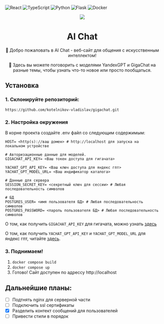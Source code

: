 ![React](https://img.shields.io/badge/React-blue)
![TypeScript](https://img.shields.io/badge/TypeScript-blue)
![Python](https://img.shields.io/badge/Python-blue)
![Flask](https://img.shields.io/badge/Flask-blue)
![Docker](https://img.shields.io/badge/Docker-blue)

<div align='center'>
	<img src='https://i.ibb.co/ThxHv0c/aichat.png' />
	<p></p>
	<h1 align='center'>AI Chat</h1>
	<p align='center'>
		🤖 Добро пожаловать в AI Chat - веб-сайт для общения с искусственным интеллектом!
	<p>
	<p>
		🚀 Здесь вы можете поговорить с моделями YandexGPT и GigaChat на разные темы, чтобы узнать что-то новое или просто пообщаться.
	</p>
</div>

## Установка

### 1. Склонируйте репозиторий:

```
https://github.com/kotelnikov-vladislav/gigachat.git
```

### 2. Настройка окружения

В корне проекта создайте .env файл со следующим содержимым:

```
HOST= <http(s)://ваш домен> # http://localhost для запуска на локальном устройстве

# Авторизационные данные для моделей.
GIGACHAT_API_KEY= <Ваш токен доступа для гигачата>

YACHAT_GPT_API_KEY= <Ваш ключ доступа для яндекс гпт>
YACHAT_GPT_MODEL_URL= <Ваш индификатор каталога>

# Данные для сервера
SESSION_SECRET_KEY= <секретный ключ для сессии> # Любая последовательность символов

# БД
POSTGRES_USER= <имя пользователя БД> # Любая последовательность символов
POSTGRES_PASSWORD= <пароль пользователя БД> # Любая последовательность символов
```

О том, как получить `GIGACHAT_API_KEY` для гигачата, можно узнать [здесь](https://developers.sber.ru/docs/ru/gigachat/api/integration-individuals)

О том, как получить `YACHAT_GPT_API_KEY` и `YACHAT_GPT_MODEL_URL` для яндекс гпт, читайте [здесь](https://habr.com/ru/articles/780008/).

### 3. Поднимаем!

1. `docker compose build`
2. `docker compose up`
3. Готово! Сайт доступен по адрессу http://localhost

## Дальнейшие планы:

- [ ] Подтнять nginx для серверной части
- [ ] Подключить ssl сертификаты
- [x] Разделить контект сообщений для пользователей
- [ ] Привести стили в порядок
